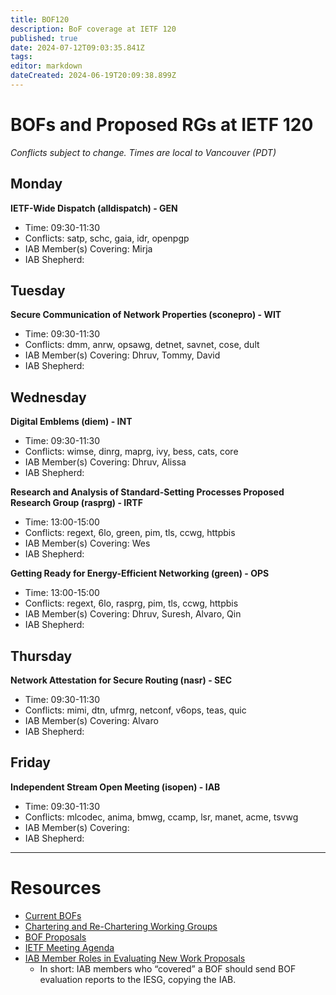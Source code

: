 ```yaml
---
title: BOF120
description: BoF coverage at IETF 120
published: true
date: 2024-07-12T09:03:35.841Z
tags: 
editor: markdown
dateCreated: 2024-06-19T20:09:38.899Z
---
```


# BOFs and Proposed RGs at IETF 120

*Conflicts subject to change. Times are local to Vancouver (PDT)*

## Monday

**IETF-Wide Dispatch (alldispatch) - GEN**
* Time: 09:30-11:30
* Conflicts: satp, schc, gaia, idr, openpgp
* IAB Member(s) Covering: Mirja
* IAB Shepherd: 


## Tuesday

**Secure Communication of Network Properties (sconepro) - WIT**
* Time: 09:30-11:30
* Conflicts: dmm, anrw, opsawg, detnet, savnet, cose, dult
* IAB Member(s) Covering: Dhruv, Tommy, David
* IAB Shepherd: 


## Wednesday
**Digital Emblems (diem) - INT**
* Time: 09:30-11:30
* Conflicts: wimse, dinrg, maprg, ivy, bess, cats, core
* IAB Member(s) Covering: Dhruv, Alissa
* IAB Shepherd: 

**Research and Analysis of Standard-Setting Processes Proposed Research Group (rasprg) - IRTF**
* Time: 13:00-15:00
* Conflicts: regext, 6lo, green, pim, tls, ccwg, httpbis
* IAB Member(s) Covering: Wes
* IAB Shepherd: 


**Getting Ready for Energy-Efficient Networking (green) - OPS**
* Time: 13:00-15:00
* Conflicts: regext, 6lo, rasprg, pim, tls, ccwg, httpbis
* IAB Member(s) Covering: Dhruv, Suresh, Alvaro, Qin
* IAB Shepherd: 

## Thursday
**Network Attestation for Secure Routing (nasr) - SEC**
* Time: 09:30-11:30
* Conflicts: mimi, dtn, ufmrg, netconf, v6ops, teas, quic
* IAB Member(s) Covering: Alvaro
* IAB Shepherd: 

## Friday
**Independent Stream Open Meeting (isopen) - IAB**
* Time: 09:30-11:30
* Conflicts: mlcodec, anima, bmwg, ccamp, lsr, manet, acme, tsvwg
* IAB Member(s) Covering: 
* IAB Shepherd: 


---
 # Resources

- [Current BOFs](https://datatracker.ietf.org/wg/bofs/)
- [Chartering and Re-Chartering Working Groups](https://datatracker.ietf.org/group/chartering/)
- [BOF Proposals](https://datatracker.ietf.org/doc/bof-requestst)
- [IETF Meeting Agenda](https://datatracker.ietf.org/meeting/agenda/)
- [IAB Member Roles in Evaluating New Work Proposals](https://datatracker.ietf.org/doc/statement-iab-member-roles-in-evaluating-new-work-proposals/)
    - In short: IAB members who “covered” a BOF should send BOF evaluation reports to the IESG, copying the IAB.


